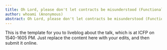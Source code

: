 ```yaml
---
title: Oh Lord, please don't let contracts be misunderstood (Functional Pearl)
author: whoami (Anonymous)
abstract: Oh Lord, please don't let contracts be misunderstood (Functional Pearl)
---
```


This is the template for you to liveblog about the talk,
which is at ICFP on 1540-1605 PM.  Just replace the content here
with your edits, and then submit it online.
